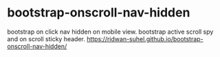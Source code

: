 # bootstrap-onscroll-nav-hidden
bootstrap on click nav hidden on mobile view. bootstrap active scroll spy and on scroll sticky header.
https://ridwan-suhel.github.io/bootstrap-onscroll-nav-hidden/
